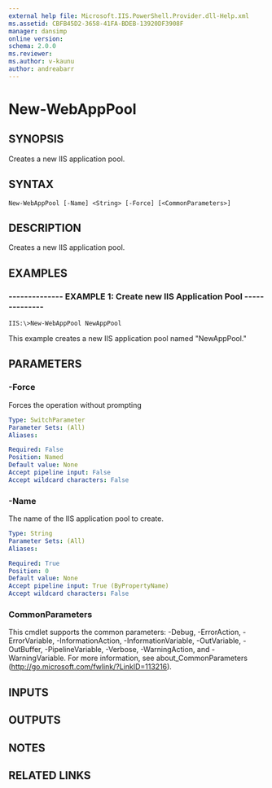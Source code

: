 ```yaml
---
external help file: Microsoft.IIS.PowerShell.Provider.dll-Help.xml
ms.assetid: CBFB45D2-3658-41FA-BDEB-13920DF3908F
manager: dansimp
online version: 
schema: 2.0.0
ms.reviewer:
ms.author: v-kaunu
author: andreabarr
---
```


# New-WebAppPool

## SYNOPSIS
Creates a new IIS application pool.

## SYNTAX

```
New-WebAppPool [-Name] <String> [-Force] [<CommonParameters>]
```

## DESCRIPTION
Creates a new IIS application pool.

## EXAMPLES

### -------------- EXAMPLE 1: Create new IIS Application Pool --------------
```
IIS:\>New-WebAppPool NewAppPool
```

This example creates a new IIS application pool named "NewAppPool."

## PARAMETERS

### -Force
Forces the operation without prompting

```yaml
Type: SwitchParameter
Parameter Sets: (All)
Aliases: 

Required: False
Position: Named
Default value: None
Accept pipeline input: False
Accept wildcard characters: False
```

### -Name
The name of the IIS application pool to create.

```yaml
Type: String
Parameter Sets: (All)
Aliases: 

Required: True
Position: 0
Default value: None
Accept pipeline input: True (ByPropertyName)
Accept wildcard characters: False
```

### CommonParameters
This cmdlet supports the common parameters: -Debug, -ErrorAction, -ErrorVariable, -InformationAction, -InformationVariable, -OutVariable, -OutBuffer, -PipelineVariable, -Verbose, -WarningAction, and -WarningVariable. For more information, see about_CommonParameters (http://go.microsoft.com/fwlink/?LinkID=113216).

## INPUTS

## OUTPUTS

## NOTES

## RELATED LINKS

